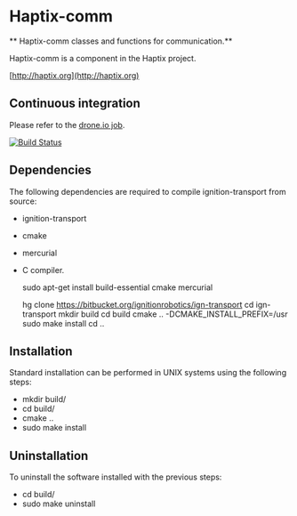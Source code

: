 # Haptix-comm

** Haptix-comm classes and functions for communication.**

Haptix-comm is a component in the Haptix project.

  [http://haptix.org](http://haptix.org)

## Continuous integration

Please refer to the [drone.io
job](https://drone.io/bitbucket.org/osrf/haptix_comm).

[![Build Status](https://drone.io/bitbucket.org/osrf/haptix_comm/status.png)](https://drone.io/bitbucket.org/osrf/haptix_comm/latest)


## Dependencies

The following dependencies are required to compile ignition-transport from
source:

 - ignition-transport
 - cmake
 - mercurial
 - C compiler.

    sudo apt-get install build-essential cmake mercurial

    hg clone https://bitbucket.org/ignitionrobotics/ign-transport
    cd ign-transport
    mkdir build
    cd build
    cmake .. -DCMAKE_INSTALL_PREFIX=/usr
    sudo make install
    cd ..

## Installation

Standard installation can be performed in UNIX systems using the following
steps:

 - mkdir build/
 - cd build/
 - cmake ..
 - sudo make install

## Uninstallation

To uninstall the software installed with the previous steps:

 - cd build/
 - sudo make uninstall
